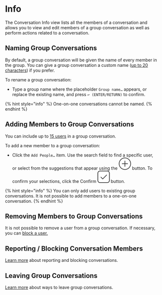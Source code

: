 # Info

The Conversation Info view lists all the members of a conversation and allows you to view and edit members of a group conversation as well as perform actions related to a conversation.

## Naming Group Conversations

By default, a group conversation will be given the name of every member in the group. You can give a group conversation a custom name \([up to 20 characters](../../misc/limits.md)\) if you prefer.

To rename a group conversation:

* Type a group name where the placeholder `Group name…` appears, or replace the existing name, and press `↩ (ENTER/RETURN)` to confirm.

{% hint style="info" %}
One-on-one conversations cannot be named.
{% endhint %}

## Adding Members to Group Conversations

You can include up to [15 users](../../misc/limits.md) in a group conversation.

To add a new member to a group conversation:

* Click the `Add People…` item. Use the search field to find a specific user, or select from the suggestions that appear using the ![](../../.gitbook/assets/select.png) button. To confirm your selections, click the Confirm ![](../../.gitbook/assets/accept.png) button.

{% hint style="info" %}
You can only add users to existing group conversations. It is not possible to add members to a one-on-one conversation.
{% endhint %}

## Removing Members to Group Conversations

It is not possible to remove a user from a group conversation. If necessary, you can [block a user.](../profile/settings/blockedusers.md)

## Reporting / Blocking Conversation Members

[Learn more](list.md#reporting--blocking-conversations) about reporting and blocking conversations.

## Leaving Group Conversations

[Learn more](list.md#leaving-group-conversations) about ways to leave group conversations.

